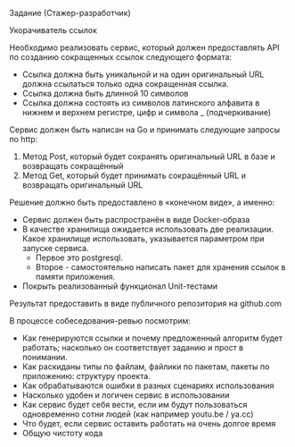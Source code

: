 Задание (Стажер-разработчик)

Укорачиватель ссылок

Необходимо реализовать сервис, который должен предоставлять API по созданию сокращенных ссылок следующего формата:
- Ссылка должна быть уникальной и на один оригинальный URL должна ссылаться только одна сокращенная ссылка.
- Ссылка должна быть длинной 10 символов
- Ссылка должна состоять из символов латинского алфавита в нижнем и верхнем регистре, цифр и символа _ (подчеркивание)

Сервис должен быть написан на Go и принимать следующие запросы по http:
1. Метод Post, который будет сохранять оригинальный URL в базе и возвращать сокращённый
2. Метод Get, который будет принимать сокращённый URL и возвращать оригинальный URL

Решение должно быть предоставлено в «конечном виде», а именно:
- Сервис должен быть распространён в виде Docker-образа 
- В качестве хранилища ожидается использовать две реализации. Какое хранилище использовать, указывается параметром при запуске сервиса.  
    - Первое это postgresql.
    - Второе - самостоятельно написать пакет для хранения ссылок в памяти приложения.
- Покрыть реализованный функционал Unit-тестами

Результат предоставить в виде публичного репозитория на github.com

В процессе собеседования-ревью посмотрим:
- Как генерируются ссылки и почему предложенный алгоритм будет работать; насколько он соответствует заданию и прост в понимании.
- Как раскиданы типы по файлам, файлики по пакетам, пакеты по приложению: структуру проекта.
- Как обрабатываются ошибки в разных сценариях использования
- Насколько удобен и логичен сервис в использовании
- Как сервис будет себя вести, если им будут пользоваться одновременно сотни людей (как например youtu.be / ya.cc)
- Что будет, если сервис оставить работать на очень долгое время
- Общую чистоту кода

